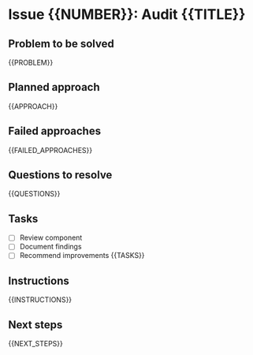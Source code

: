 # Issue {{NUMBER}}: Audit {{TITLE}}

## Problem to be solved
{{PROBLEM}}

## Planned approach
{{APPROACH}}

## Failed approaches
{{FAILED_APPROACHES}}

## Questions to resolve
{{QUESTIONS}}

## Tasks
- [ ] Review component
- [ ] Document findings
- [ ] Recommend improvements
{{TASKS}}

## Instructions
{{INSTRUCTIONS}}

## Next steps
{{NEXT_STEPS}}
